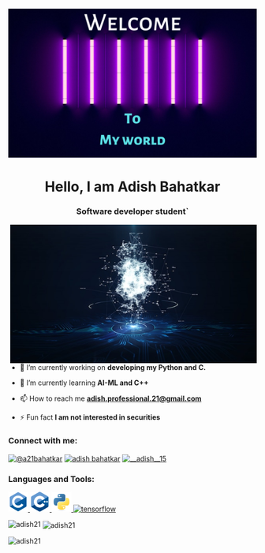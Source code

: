 ![logo](https://github.com/Adish21/Adish21/blob/05c0da8762c0f02813dd9a0e58f1f83b1b9baaf1/Welcome.png)
<h1 align="center">Hello, I am Adish Bahatkar</h1>
<h3 align="center">Software developer student`</h3>

<img align="right" width= "500" src="aa.jpg">

- 🔭 I’m currently working on **developing my Python and C.**

- 🌱 I’m currently learning **AI-ML and C++**

- 📫 How to reach me **adish.professional.21@gmail.com**

- ⚡ Fun fact **I am not interested in securities**

<h3 align="left">Connect with me:</h3>
<p align="left">
<a href="https://twitter.com/@a21bahatkar" target="blank"><img align="center" src="https://raw.githubusercontent.com/rahuldkjain/github-profile-readme-generator/master/src/images/icons/Social/twitter.svg" alt="@a21bahatkar" height="30" width="40" /></a>
<a href="https://linkedin.com/in/adish bahatkar" target="blank"><img align="center" src="https://raw.githubusercontent.com/rahuldkjain/github-profile-readme-generator/master/src/images/icons/Social/linked-in-alt.svg" alt="adish bahatkar" height="30" width="40" /></a>
<a href="https://instagram.com/__adish__15" target="blank"><img align="center" src="https://raw.githubusercontent.com/rahuldkjain/github-profile-readme-generator/master/src/images/icons/Social/instagram.svg" alt="__adish__15" height="30" width="40" /></a>
</p>

<h3 align="left">Languages and Tools:</h3>
<p align="left"> <a href="https://www.cprogramming.com/" target="_blank" rel="noreferrer"> <img src="https://raw.githubusercontent.com/devicons/devicon/master/icons/c/c-original.svg" alt="c" width="40" height="40"/> </a> <a href="https://www.w3schools.com/cpp/" target="_blank" rel="noreferrer"> <img src="https://raw.githubusercontent.com/devicons/devicon/master/icons/cplusplus/cplusplus-original.svg" alt="cplusplus" width="40" height="40"/> </a> <a href="https://www.python.org" target="_blank" rel="noreferrer"> <img src="https://raw.githubusercontent.com/devicons/devicon/master/icons/python/python-original.svg" alt="python" width="40" height="40"/> </a> <a href="https://www.tensorflow.org" target="_blank" rel="noreferrer"> <img src="https://www.vectorlogo.zone/logos/tensorflow/tensorflow-icon.svg" alt="tensorflow" width="40" height="40"/> </a> </p>

<p><img align="left" src="https://github-readme-stats.vercel.app/api/top-langs?username=adish21&show_icons=true&locale=en&layout=compact" alt="adish21" /></p>

<p>&nbsp;<img align="center" src="https://github-readme-stats.vercel.app/api?username=adish21&show_icons=true&locale=en" alt="adish21" /></p>

<p><img align="center" src="https://github-readme-streak-stats.herokuapp.com/?user=adish21&" alt="adish21" /></p>
 
